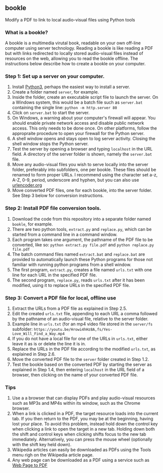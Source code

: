 ## bookle
Modify a PDF to link to local audio-visual files using Python tools

### What is a bookle?

A bookle is a multimedia virutal book, readable on your own off-line computer using server technology. Reading a bookle is like reading a PDF but with links redirected to locally stored audio-visual files instead of resources on the web, allowing you to read the bookle offline. The instructions below describe how to create a bookle on your computer.

### Step 1: Set up a server on your computer.

1. Install [Python3](https://www.python.org/downloads/), perhaps the easiest way to install a server.
2. Create a folder named `server`, for example.
3. Inside the folder, create an executable script file to launch the server. On a Windows system, this would be a batch file such as `server.bat` containing the single line: `python -m http.server 80`
4. Click on `server.bat` to start the server.
5. On Windows, a warning about your computer's firewall will appear. You should enable private network access and disable public network access. This only needs to be done once. On other platforms, follow the appropraite procedure to open your firewall for the Python server.
6. A shell window opens and stays open to log server activity. Closing the shell window stops the Python server.
7. Test the server by opening a browser and typing `localhost` in the URL field. A directory of the server folder is shown, namely the `server.bat` file.
8. Move any audio-visual files you wish to serve locally into the server folder, preferably into subfolders, one per bookle. These files should be renamed to form proper URLs. I recommend using the character set a-z, A-Z, 0-9, period, underscore and hyphen, but you can also use [urlencoder.org](https://www.urlencoder.org)
9. Move converted PDF files, one for each bookle, into the server folder. See Step 3 below for conversion instructions.

### Step 2: Install PDF file conversion tools.

1. Download the code from this repository into a separate folder named `bookle`, for example.
2. There are two python tools, `extract.py` and `replace.py`, which can be started from a command line in a command window.
3. Each program takes one argument, the pathname of the PDF file to be converted, like so: `python extract.py file.pdf` and `python replace.py file.pdf`
4. The batch command files named `extract.bat` and `replace.bat` are provided to automatically launch these Python programs for those not familiar with running python programs from a shell window.
5. The first program, `extract.py`, creates a file named `urls.txt` with one line for each URL in the specified PDF file.
6. The second program, `replace.py`, reads `urls.txt` after it has been modified, using it to replace URLs in the specified PDF file.

### Step 3: Convert a PDF file for local, offline use

1. Extract the URLs from a PDF file as explained in Step 2.5.
2. Edit the created `urls.txt` file, appending to each URL a comma followed by the pathname of an audio-visual file, relative to the server folder.
3. Example line in `urls.txt` (for an mp4 video file stored in the `server/fs` subfolder: `https://youtu.be/Hrowi4hHz8A,fs/Yes-Love_Will_Find_a_Way.mp4`
4. If you do not have a local file for one of the URLs in `urls.txt`, either leave it as is or delete the line it is in.
5. Replace the URLs in the PDF file according to the modified `urls.txt`, as explained in Step 2.6.
6. Move the converted PDF file to the `server` folder created in Step 1.2.
7. Test the bookle based on the converted PDF by starting the server as explained in Step 1.4, then entering `localhost` in the URL field of a browser, then clicking on the name of your converted PDF file.

### Tips

1. Use a a browser that can display PDFs and play audio-visual resources such as MP3s and MP4s within its window, such as the Chrome browser.
2. When a link is clicked in a PDF, the target resource loads into the current tab. If you then return to the PDF, you may be at the beginning, having lost your place. To avoid this problem, instead hold down the control key when clicking a link to open the target in a new tab. Holding down both the shift and control keys when clicking shifts focus to the new tab immediately. Alternatively, you can press the mouse wheel (optionally with the shift key held down).
3. Wikipedia articles can easily be downloaded as PDFs using the Tools menu righ on the Wikipedia article page. 
4. Any web page can be downloaded as a PDF using a service such as [Web Page to PDF](https://webtopdf.com)
